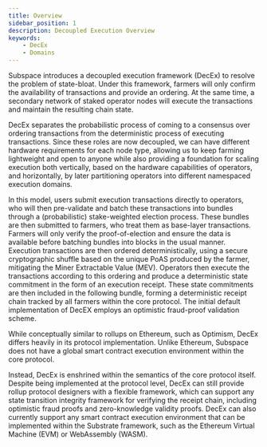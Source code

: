 ```yaml
---
title: Overview
sidebar_position: 1
description: Decoupled Execution Overview
keywords:
    - DecEx
    - Domains
---
```

Subspace introduces a decoupled execution framework (DecEx) to resolve the problem of state-bloat. Under this framework, farmers will only confirm the availability of transactions and provide an ordering. At the same time, a secondary network of staked operator nodes will execute the transactions and maintain the resulting chain state. 

DecEx separates the probabilistic process of coming to a consensus over ordering transactions from the deterministic process of executing transactions. Since these roles are now decoupled, we can have different hardware requirements for each node type, allowing us to keep farming lightweight and open to anyone while also providing a foundation for scaling execution both vertically, based on the hardware capabilities of operators, and horizontally, by later partitioning operators into different namespaced execution domains.

In this model, users submit execution transactions directly to operators, who will then pre-validate and batch these transactions into bundles through a (probabilistic) stake-weighted election process. These bundles are then submitted to farmers, who treat them as base-layer transactions. Farmers will only verify the proof-of-election and ensure the data is available before batching bundles into blocks in the usual manner. Execution transactions are then ordered deterministically, using a secure cryptographic shuffle based on the unique PoAS produced by the farmer, mitigating the Miner Extractable Value (MEV). Operators then execute the transactions according to this ordering and produce a deterministic state commitment in the form of an execution receipt. These state commitments are then included in the following bundle, forming a deterministic receipt chain tracked by all farmers within the core protocol. The initial default implementation of DecEX employs an optimistic fraud-proof validation scheme.

While conceptually similar to rollups on Ethereum, such as Optimism, DecEx differs heavily in its protocol implementation. Unlike Ethereum, Subspace does not have a global smart contract execution environment within the core protocol. 

Instead, DecEx is enshrined within the semantics of the core protocol itself. Despite being implemented at the protocol level, DecEx can still provide rollup protocol designers with a flexible framework, which can support any state transition integrity framework for verifying the receipt chain, including optimistic fraud proofs and zero-knowledge validity proofs. DecEx can also currently support any smart contract execution environment that can be implemented within the Substrate framework, such as the Ethereum Virtual Machine (EVM) or WebAssembly (WASM). 
